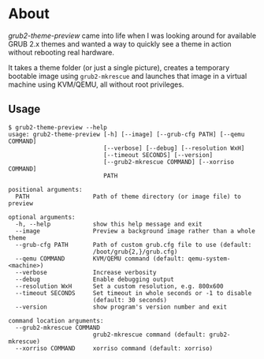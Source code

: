 About
=====

*grub2-theme-preview* came into life when I was looking around for
available GRUB 2.x themes and wanted a way to quickly see a theme
in action without rebooting real hardware.

It takes a theme folder (or just a single picture),
creates a temporary bootable image using `grub2-mkrescue` and launches
that image in a virtual machine using KVM/QEMU, all without root privileges.


## Usage

```
$ grub2-theme-preview --help
usage: grub2-theme-preview [-h] [--image] [--grub-cfg PATH] [--qemu COMMAND]
                           [--verbose] [--debug] [--resolution WxH]
                           [--timeout SECONDS] [--version]
                           [--grub2-mkrescue COMMAND] [--xorriso COMMAND]
                           PATH

positional arguments:
  PATH                  Path of theme directory (or image file) to preview

optional arguments:
  -h, --help            show this help message and exit
  --image               Preview a background image rather than a whole theme
  --grub-cfg PATH       Path of custom grub.cfg file to use (default:
                        /boot/grub{2,}/grub.cfg)
  --qemu COMMAND        KVM/QEMU command (default: qemu-system-<machine>)
  --verbose             Increase verbosity
  --debug               Enable debugging output
  --resolution WxH      Set a custom resolution, e.g. 800x600
  --timeout SECONDS     Set timeout in whole seconds or -1 to disable
                        (default: 30 seconds)
  --version             show program's version number and exit

command location arguments:
  --grub2-mkrescue COMMAND
                        grub2-mkrescue command (default: grub2-mkrescue)
  --xorriso COMMAND     xorriso command (default: xorriso)
```
